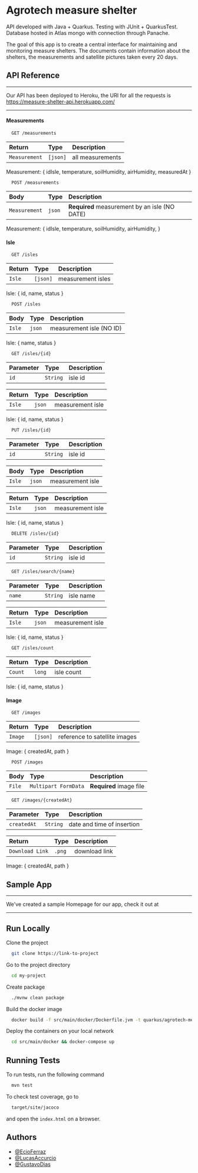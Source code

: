 # Agrotech measure shelter

API developed with Java + Quarkus. Testing with JUnit + QuarkusTest. Database hosted in Atlas mongo with connection through Panache.

The goal of this app is to create a central interface for maintaining and monitoring measure shelters. The documents contain information about the shelters, the measurements and satellite pictures taken every 20 days.

## API Reference

_______________________________________________________________________________________________________________
Our API has been deployed to Heroku, the URI for all the requests is https://measure-shelter-api.herokuapp.com/
_______________________________________________________________________________________________________________


#### Measurements

```http
  GET /measurements
```

| Return | Type     | Description                |
| :-------- | :------- | :------------------------- |
| `Measurement` | `[json]` | all measurements |

Measurement: {
    idIsle,
    temperature,
    soilHumidity,
    airHumidity,
    measuredAt
}

```http
  POST /measurements
```

| Body | Type     | Description                |
| :-------- | :------- | :------------------------- |
| `Measurement` | `json` | **Required** measurement by an isle (NO DATE)|

Measurement: {
    idIsle,
    temperature,
    soilHumidity,
    airHumidity,
}

#### Isle

```http
  GET /isles
```

| Return | Type     | Description                |
| :-------- | :------- | :------------------------- |
| `Isle` | `[json]` | measurement isles |

Isle: {
    id,
    name,
    status
}

```http
  POST /isles
```

| Body | Type     | Description                |
| :-------- | :------- | :------------------------- |
| `Isle` | `json` | measurement isle (NO ID) |

Isle: {
    name,
    status
}

```http
  GET /isles/{id}
```
| Parameter | Type     | Description                |
| :-------- | :------- | :------------------------- |
| `id` | `String` | isle id |

| Return | Type     | Description                |
| :-------- | :------- | :------------------------- |
| `Isle` | `json` | measurement isle |

Isle: {
    id,
    name,
    status
}

```http
  PUT /isles/{id}
```
| Parameter | Type     | Description                |
| :-------- | :------- | :------------------------- |
| `id` | `String` | isle id |

| Body | Type     | Description                |
| :-------- | :------- | :------------------------- |
| `Isle` | `json` | measurement isle |

| Return | Type     | Description                |
| :-------- | :------- | :------------------------- |
| `Isle` | `json` | measurement isle |

Isle: {
    id,
    name,
    status
}

```http
  DELETE /isles/{id}
```
| Parameter | Type     | Description                |
| :-------- | :------- | :------------------------- |
| `id` | `String` | isle id |

```http
  GET /isles/search/{name}
```
| Parameter | Type     | Description                |
| :-------- | :------- | :------------------------- |
| `name` | `String` | isle name |

| Return | Type     | Description                |
| :-------- | :------- | :------------------------- |
| `Isle` | `json` | measurement isle |

Isle: {
    id,
    name,
    status
}

```http
  GET /isles/count
```
| Return | Type     | Description                |
| :-------- | :------- | :------------------------- |
| `Count` | `long` | isle count |

Isle: {
    id,
    name,
    status
}

#### Image

```http
  GET /images
```

| Return | Type     | Description                |
| :-------- | :------- | :------------------------- |
| `Image` | `[json]` | reference to satellite images |

Image: {
    createdAt,
    path
}

```http
  POST /images
```

| Body | Type     | Description                |
| :-------- | :------- | :------------------------- |
| `File` | `Multipart FormData` | **Required** image file |

```http
  GET /images/{createdAt}
```
| Parameter | Type     | Description                |
| :-------- | :------- | :------------------------- |
| `createdAt` | `String` | date and time of insertion |

| Return | Type     | Description                |
| :-------- | :------- | :------------------------- |
| `Download Link` | `.png` | download link |

Image: {
    createdAt,
    path
}

## Sample App
_______________________________________________________________________________________________________________
We've created a sample Homepage for our app, check it out at
_______________________________________________________________________________________________________________

## Run Locally

Clone the project

```bash
  git clone https://link-to-project
```

Go to the project directory

```bash
  cd my-project
```

Create package

```bash
  ./mvnw clean package
```

Build the docker image

```bash
  docker build -f src/main/docker/Dockerfile.jvm -t quarkus/agrotech-measure-shelter-jvm .
```

Deploy the containers on your local network

```bash
  cd src/main/docker && docker-compose up
```


## Running Tests

To run tests, run the following command

```bash
  mvn test
```

To check test coverage, go to

```bash
  target/site/jacoco
```

and open the `index.html` on a browser.

## Authors

- [@EcioFerraz](https://www.github.com/ecioferraz)
- [@LucasAccurcio](https://www.github.com/lucasaccurcio)
- [@GustavoDias](https://www.github.com/unamednada)


